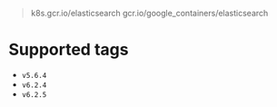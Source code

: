 > k8s.gcr.io/elasticsearch
> gcr.io/google_containers/elasticsearch

# Supported tags
- `v5.6.4`
- `v6.2.4`
- `v6.2.5`